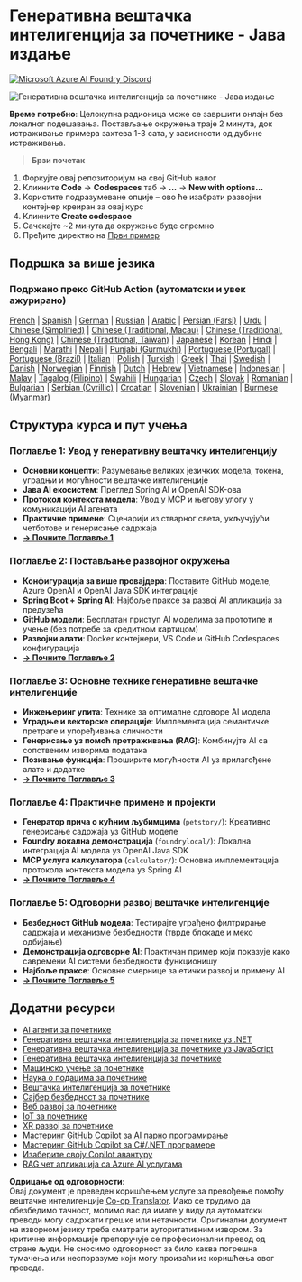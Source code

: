 <!--
CO_OP_TRANSLATOR_METADATA:
{
  "original_hash": "63b6426b88f6f56398ca3f1fbfc30889",
  "translation_date": "2025-07-29T16:22:03+00:00",
  "source_file": "README.md",
  "language_code": "sr"
}
-->
# Генеративна вештачка интелигенција за почетнике - Јава издање
[![Microsoft Azure AI Foundry Discord](https://dcbadge.limes.pink/api/server/ByRwuEEgH4)](https://discord.com/invite/ByRwuEEgH4)

![Генеративна вештачка интелигенција за почетнике - Јава издање](../../translated_images/beg-genai-series.8b48be9951cc574c25f8a3accba949bfd03c2f008e2c613283a1b47316fbee68.sr.png)

**Време потребно**: Целокупна радионица може се завршити онлајн без локалног подешавања. Постављање окружења траје 2 минута, док истраживање примера захтева 1-3 сата, у зависности од дубине истраживања.

> **Брзи почетак**

1. Форкујте овај репозиторијум на свој GitHub налог
2. Кликните **Code** → **Codespaces** таб → **...** → **New with options...**
3. Користите подразумеване опције – ово ће изабрати развојни контејнер креиран за овај курс
4. Кликните **Create codespace**
5. Сачекајте ~2 минута да окружење буде спремно
6. Пређите директно на [Први пример](./02-SetupDevEnvironment/README.md#step-2-create-a-github-personal-access-token)

## Подршка за више језика

### Подржано преко GitHub Action (аутоматски и увек ажурирано)

[French](../fr/README.md) | [Spanish](../es/README.md) | [German](../de/README.md) | [Russian](../ru/README.md) | [Arabic](../ar/README.md) | [Persian (Farsi)](../fa/README.md) | [Urdu](../ur/README.md) | [Chinese (Simplified)](../zh/README.md) | [Chinese (Traditional, Macau)](../mo/README.md) | [Chinese (Traditional, Hong Kong)](../hk/README.md) | [Chinese (Traditional, Taiwan)](../tw/README.md) | [Japanese](../ja/README.md) | [Korean](../ko/README.md) | [Hindi](../hi/README.md) | [Bengali](../bn/README.md) | [Marathi](../mr/README.md) | [Nepali](../ne/README.md) | [Punjabi (Gurmukhi)](../pa/README.md) | [Portuguese (Portugal)](../pt/README.md) | [Portuguese (Brazil)](../br/README.md) | [Italian](../it/README.md) | [Polish](../pl/README.md) | [Turkish](../tr/README.md) | [Greek](../el/README.md) | [Thai](../th/README.md) | [Swedish](../sv/README.md) | [Danish](../da/README.md) | [Norwegian](../no/README.md) | [Finnish](../fi/README.md) | [Dutch](../nl/README.md) | [Hebrew](../he/README.md) | [Vietnamese](../vi/README.md) | [Indonesian](../id/README.md) | [Malay](../ms/README.md) | [Tagalog (Filipino)](../tl/README.md) | [Swahili](../sw/README.md) | [Hungarian](../hu/README.md) | [Czech](../cs/README.md) | [Slovak](../sk/README.md) | [Romanian](../ro/README.md) | [Bulgarian](../bg/README.md) | [Serbian (Cyrillic)](./README.md) | [Croatian](../hr/README.md) | [Slovenian](../sl/README.md) | [Ukrainian](../uk/README.md) | [Burmese (Myanmar)](../my/README.md)

## Структура курса и пут учења

### **Поглавље 1: Увод у генеративну вештачку интелигенцију**
- **Основни концепти**: Разумевање великих језичких модела, токена, уградњи и могућности вештачке интелигенције
- **Јава AI екосистем**: Преглед Spring AI и OpenAI SDK-ова
- **Протокол контекста модела**: Увод у MCP и његову улогу у комуникацији AI агената
- **Практичне примене**: Сценарији из стварног света, укључујући четботове и генерисање садржаја
- **[→ Почните Поглавље 1](./01-IntroToGenAI/README.md)**

### **Поглавље 2: Постављање развојног окружења**
- **Конфигурација за више провајдера**: Поставите GitHub моделе, Azure OpenAI и OpenAI Java SDK интеграције
- **Spring Boot + Spring AI**: Најбоље праксе за развој AI апликација за предузећа
- **GitHub модели**: Бесплатан приступ AI моделима за прототипе и учење (без потребе за кредитном картицом)
- **Развојни алати**: Docker контејнери, VS Code и GitHub Codespaces конфигурација
- **[→ Почните Поглавље 2](./02-SetupDevEnvironment/README.md)**

### **Поглавље 3: Основне технике генеративне вештачке интелигенције**
- **Инжењеринг упита**: Технике за оптималне одговоре AI модела
- **Уградње и векторске операције**: Имплементација семантичке претраге и упоређивања сличности
- **Генерисање уз помоћ претраживања (RAG)**: Комбинујте AI са сопственим изворима података
- **Позивање функција**: Проширите могућности AI уз прилагођене алате и додатке
- **[→ Почните Поглавље 3](./03-CoreGenerativeAITechniques/README.md)**

### **Поглавље 4: Практичне примене и пројекти**
- **Генератор прича о кућним љубимцима** (`petstory/`): Креативно генерисање садржаја уз GitHub моделе
- **Foundry локална демонстрација** (`foundrylocal/`): Локална интеграција AI модела уз OpenAI Java SDK
- **MCP услуга калкулатора** (`calculator/`): Основна имплементација протокола контекста модела уз Spring AI
- **[→ Почните Поглавље 4](./04-PracticalSamples/README.md)**

### **Поглавље 5: Одговорни развој вештачке интелигенције**
- **Безбедност GitHub модела**: Тестирајте уграђено филтрирање садржаја и механизме безбедности (тврде блокаде и меко одбијање)
- **Демонстрација одговорне AI**: Практичан пример који показује како савремени AI системи безбедности функционишу
- **Најбоље праксе**: Основне смернице за етички развој и примену AI
- **[→ Почните Поглавље 5](./05-ResponsibleGenAI/README.md)**

## Додатни ресурси

- [AI агенти за почетнике](https://github.com/microsoft/ai-agents-for-beginners)
- [Генеративна вештачка интелигенција за почетнике уз .NET](https://github.com/microsoft/Generative-AI-for-beginners-dotnet)
- [Генеративна вештачка интелигенција за почетнике уз JavaScript](https://github.com/microsoft/generative-ai-with-javascript)
- [Генеративна вештачка интелигенција за почетнике](https://github.com/microsoft/generative-ai-for-beginners)
- [Машинско учење за почетнике](https://aka.ms/ml-beginners)
- [Наука о подацима за почетнике](https://aka.ms/datascience-beginners)
- [Вештачка интелигенција за почетнике](https://aka.ms/ai-beginners)
- [Сајбер безбедност за почетнике](https://github.com/microsoft/Security-101)
- [Веб развој за почетнике](https://aka.ms/webdev-beginners)
- [IoT за почетнике](https://aka.ms/iot-beginners)
- [XR развој за почетнике](https://github.com/microsoft/xr-development-for-beginners)
- [Мастеринг GitHub Copilot за AI парно програмирање](https://aka.ms/GitHubCopilotAI)
- [Мастеринг GitHub Copilot за C#/.NET програмере](https://github.com/microsoft/mastering-github-copilot-for-dotnet-csharp-developers)
- [Изаберите своју Copilot авантуру](https://github.com/microsoft/CopilotAdventures)
- [RAG чет апликација са Azure AI услугама](https://github.com/Azure-Samples/azure-search-openai-demo-java)

**Одрицање од одговорности**:  
Овај документ је преведен коришћењем услуге за превођење помоћу вештачке интелигенције [Co-op Translator](https://github.com/Azure/co-op-translator). Иако се трудимо да обезбедимо тачност, молимо вас да имате у виду да аутоматски преводи могу садржати грешке или нетачности. Оригинални документ на изворном језику треба сматрати ауторитативним извором. За критичне информације препоручује се професионални превод од стране људи. Не сносимо одговорност за било каква погрешна тумачења или неспоразуме који могу произаћи из коришћења овог превода.